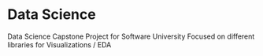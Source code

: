 # Data Science

Data Science Capstone Project for Software University 
Focused on different libraries for Visualizations / EDA
